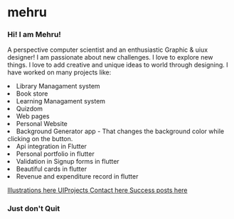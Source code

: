 # mehru

<h3> Hi! I am Mehru! </h3>

<ui></ui>
<p> A perspective computer scientist and an enthusiastic Graphic & uiux designer! I am passionate about new challenges. I love to explore new things. l love to add creative and unique ideas to world through designing. I have worked on many projects like: 
  <ui></ui>
  <li> Library Managament system </li>
<li> Book store </li>
  <li> Learning Managament system </li>
  <li> Quizdom</li>
  <li> Web pages</li>
  <li> Personal Website </li>
  <li> Background Generator app - That changes the background color while clicking on the button.</li>
  <li> Api integration in Flutter</li>
  <li> Personal portfolio in flutter </li>
  <li> Validation in Signup forms in flutter </li>
  <li> Beautiful cards in flutter </li>
  <li> Revenue and expenditure record in flutter </li>
  <ui></ui>
  <ui></ui>
  <ui></ui>
  </p>
  <a href="Illustration.html">Illustrations here </a>
  <ui></ui>
  <a href="uiproject.html">UIProjects </a>
   <ui></ui>
  <a href="contact.html">Contact here </a>
    <ui></ui>
<a href="success.html">Success posts here </a>
<ui></ui>
<ui></ui>


<h3> Just don't Quit </h3>
